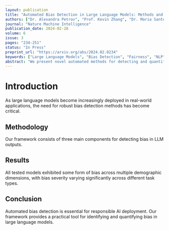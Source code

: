 ```yaml
---
layout: publication
title: "Automated Bias Detection in Large Language Models: Methods and Metrics"
authors: ["Dr. Alexandra Petrov", "Prof. Kevin Zhang", "Dr. Maria Santos"]
journal: "Nature Machine Intelligence"
publication_date: 2024-02-28
volume: 6
issue: 3
pages: "234-251"
status: "In Press"
preprint_url: "https://arxiv.org/abs/2024.02.0234"
keywords: ["Large Language Models", "Bias Detection", "Fairness", "NLP", "AI Safety"]
abstract: "We present novel automated methods for detecting and quantifying bias in large language models. Our approach combines statistical analysis with interpretable machine learning techniques to identify problematic patterns in model outputs across demographic groups."
---
```


# Introduction

As large language models become increasingly deployed in real-world applications, the need for robust bias detection methods has become critical.

## Methodology

Our framework consists of three main components for detecting bias in LLM outputs.

## Results

All tested models exhibited some form of bias across multiple demographic dimensions, with bias severity varying significantly across different task types.

## Conclusion

Automated bias detection is essential for responsible AI deployment. Our framework provides a practical tool for identifying and quantifying bias in large language models. 